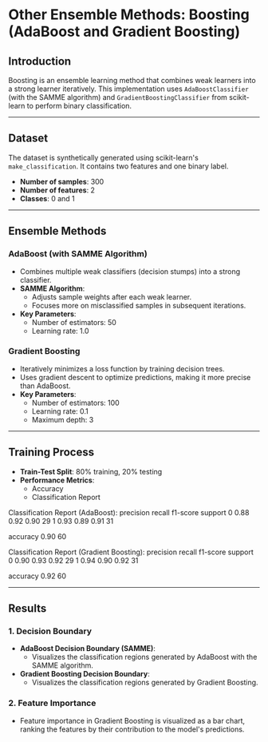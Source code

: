 # Other Ensemble Methods: Boosting (AdaBoost and Gradient Boosting)

## Introduction
Boosting is an ensemble learning method that combines weak learners into a strong learner iteratively. This implementation uses `AdaBoostClassifier` (with the SAMME algorithm) and `GradientBoostingClassifier` from scikit-learn to perform binary classification.

---

## Dataset
The dataset is synthetically generated using scikit-learn's `make_classification`. It contains two features and one binary label.

- **Number of samples**: 300  
- **Number of features**: 2  
- **Classes**: 0 and 1  

---

## Ensemble Methods
### AdaBoost (with SAMME Algorithm)
- Combines multiple weak classifiers (decision stumps) into a strong classifier.
- **SAMME Algorithm**:
  - Adjusts sample weights after each weak learner.
  - Focuses more on misclassified samples in subsequent iterations.
- **Key Parameters**:
  - Number of estimators: 50
  - Learning rate: 1.0

### Gradient Boosting
- Iteratively minimizes a loss function by training decision trees.
- Uses gradient descent to optimize predictions, making it more precise than AdaBoost.
- **Key Parameters**:
  - Number of estimators: 100
  - Learning rate: 0.1
  - Maximum depth: 3

---

## Training Process
- **Train-Test Split**: 80% training, 20% testing  
- **Performance Metrics**:
  - Accuracy
  - Classification Report

Classification Report (AdaBoost): precision recall f1-score support
       0       0.88      0.92      0.90        29
       1       0.93      0.89      0.91        31

accuracy                           0.90        60

Classification Report (Gradient Boosting): precision recall f1-score support
       0       0.90      0.93      0.92        29
       1       0.94      0.90      0.92        31

accuracy                           0.92        60


---

## Results
### 1. Decision Boundary
- **AdaBoost Decision Boundary (SAMME)**:
  - Visualizes the classification regions generated by AdaBoost with the SAMME algorithm.
- **Gradient Boosting Decision Boundary**:
  - Visualizes the classification regions generated by Gradient Boosting.

### 2. Feature Importance
- Feature importance in Gradient Boosting is visualized as a bar chart, ranking the features by their contribution to the model's predictions.




